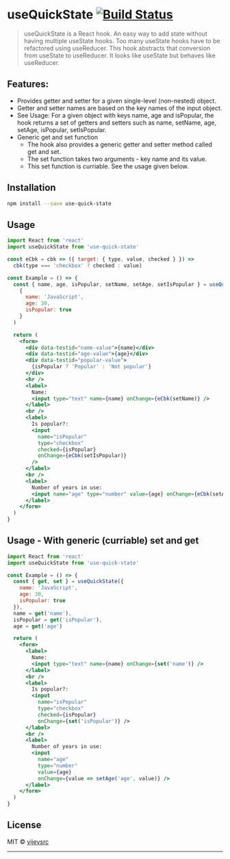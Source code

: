 # useQuickState [![Build Status](https://api.travis-ci.org/vijeysrc/use-quick-state.svg?branch=main)](https://travis-ci.org/vijeysrc/use-quick-state)

> useQuickState is a React hook. An easy way to add state without having multiple useState hooks. Too many useState hooks have to be refactored using useReducer. This hook abstracts that conversion from useState to useReducer. It looks like useState but behaves like useReducer.

## Features:
  - Provides getter and setter for a given single-level (non-nested) object.
  - Getter and setter names are based on the key names of the input object.
  - See Usage: For a given object with keys name, age and isPopular, the hook returns a set of getters and setters such as name, setName, age, setAge, isPopular, setIsPopular.
  - Generic get and set function
    - The hook also provides a generic getter and setter method called get and set.
    - The set function takes two arguments - key name and its value.
    - This set function is curriable. See the usage given below.

## Installation

```bash
npm install --save use-quick-state
```

## Usage

```jsx
import React from 'react'
import useQuickState from 'use-quick-state'

const eCbk = cbk => ({ target: { type, value, checked } }) =>
  cbk(type === 'checkbox' ? checked : value)

const Example = () => {
  const { name, age, isPopular, setName, setAge, setIsPopular } = useQuickState(
    {
      name: 'JavaScript',
      age: 30,
      isPopular: true
    }
  )

  return (
    <form>
      <div data-testid="name-value">{name}</div>
      <div data-testid="age-value">{age}</div>
      <div data-testid="popular-value">
        {isPopular ? 'Popular' : 'Not popular'}
      </div>
      <hr />
      <label>
        Name:
        <input type="text" name={name} onChange={eCbk(setName)} />
      </label>
      <br />
      <label>
        Is popular?:
        <input
          name="isPopular"
          type="checkbox"
          checked={isPopular}
          onChange={eCbk(setIsPopular)}
        />
      </label>
      <br />
      <label>
        Number of years in use:
        <input name="age" type="number" value={age} onChange={eCbk(setAge)} />
      </label>
    </form>
  )
}
```

## Usage - With generic (curriable) set and get

```jsx
import React from 'react'
import useQuickState from 'use-quick-state'

const Example = () => {
  const { get, set } = useQuickState({
    name: 'JavaScript',
    age: 30,
    isPopular: true
  }),
  name = get('name'),
  isPopular = get('isPopular'),
  age = get('age')

  return (
    <form>
      <label>
        Name:
        <input type="text" name={name} onChange={set('name')} />
      </label>
      <br />
      <label>
        Is popular?:
        <input
          name="isPopular"
          type="checkbox"
          checked={isPopular}
          onChange={set('isPopular')} />
      </label>
      <br />
      <label>
        Number of years in use:
        <input
          name="age"
          type="number"
          value={age}
          onChange={value => setAge('age', value)} />
      </label>
    </form>
  )
}
```

## License

MIT © [vijeysrc](https://github.com/vijeysrc)

---
